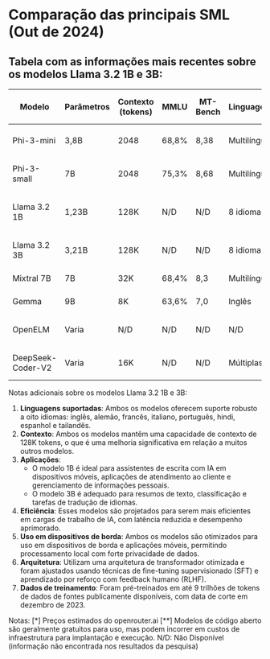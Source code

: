 # Comparação das principais SML (Out de 2024)

## Tabela com as informações mais recentes sobre os modelos Llama 3.2 1B e 3B:

| Modelo | Parâmetros | Contexto (tokens) | MMLU | MT-Bench | Linguagens | Licença | Uso Local | Preço estimado (1M/t)* | Principais Aplicações |
|--------|------------|-------------------|------|----------|------------|---------|-----------|----------------------|----------------------|
| Phi-3-mini | 3,8B | 2048 | 68,8% | 8,38 | Multilíngue | Proprietária (Microsoft) | Sim | $0.1* | Linguagem, código, matemática |
| Phi-3-small | 7B | 2048 | 75,3% | 8,68 | Multilíngue | Proprietária (Microsoft) | Sim | $0.30* | Tarefas de linguagem complexas |
| Llama 3.2 1B | 1,23B | 128K | N/D | N/D | 8 idiomas | Apache 2.0 | Sim | $0.02* | Diálogo multilíngue, recuperação e resumo[1][3] |
| Llama 3.2 3B | 3,21B | 128K | N/D | N/D | 8 idiomas | Apache 2.0 | Sim | $0.05* | Resumos, classificação, tradução[2] |
| Mixtral 7B | 7B | 32K | 68,4% | 8,3 | Multilíngue | Apache 2.0 | Sim | $0.5* | Tarefas gerais, codificação |
| Gemma | 9B | 8K | 63,6% | 7,0 | Inglês | Apache 2.0 | Sim | $0.06* | IA responsável, tarefas gerais |
| OpenELM | Varia | N/D | N/D | N/D | N/D | Apache 2.0 | Sim | Gratuito** | Processamento em dispositivos de borda |
| DeepSeek-Coder-V2 | Varia | 16K | N/D | N/D | Múltiplas | Apache 2.0 | Sim | Gratuito** | Geração e compreensão de código |

Notas adicionais sobre os modelos Llama 3.2 1B e 3B:

1. **Linguagens suportadas**: Ambos os modelos oferecem suporte robusto a oito idiomas: inglês, alemão, francês, italiano, português, hindi, espanhol e tailandês.
2. **Contexto**: Ambos os modelos mantêm uma capacidade de contexto de 128K tokens, o que é uma melhoria significativa em relação a muitos outros modelos.
3. **Aplicações**: 
   - O modelo 1B é ideal para assistentes de escrita com IA em dispositivos móveis, aplicações de atendimento ao cliente e gerenciamento de informações pessoais.
   - O modelo 3B é adequado para resumos de texto, classificação e tarefas de tradução de idiomas.
4. **Eficiência**: Esses modelos são projetados para serem mais eficientes em cargas de trabalho de IA, com latência reduzida e desempenho aprimorado.
5. **Uso em dispositivos de borda**: Ambos os modelos são otimizados para uso em dispositivos de borda e aplicações móveis, permitindo processamento local com forte privacidade de dados.
6. **Arquitetura**: Utilizam uma arquitetura de transformador otimizada e foram ajustados usando técnicas de fine-tuning supervisionado (SFT) e aprendizado por reforço com feedback humano (RLHF).
7. **Dados de treinamento**: Foram pré-treinados em até 9 trilhões de tokens de dados de fontes publicamente disponíveis, com data de corte em dezembro de 2023.

Notas:
 [*] Preços estimados do openrouter.ai 
 [**] Modelos de código aberto são geralmente gratuitos para uso, mas podem incorrer em custos de infraestrutura para implantação e execução.
N/D: Não Disponível (informação não encontrada nos resultados da pesquisa)
